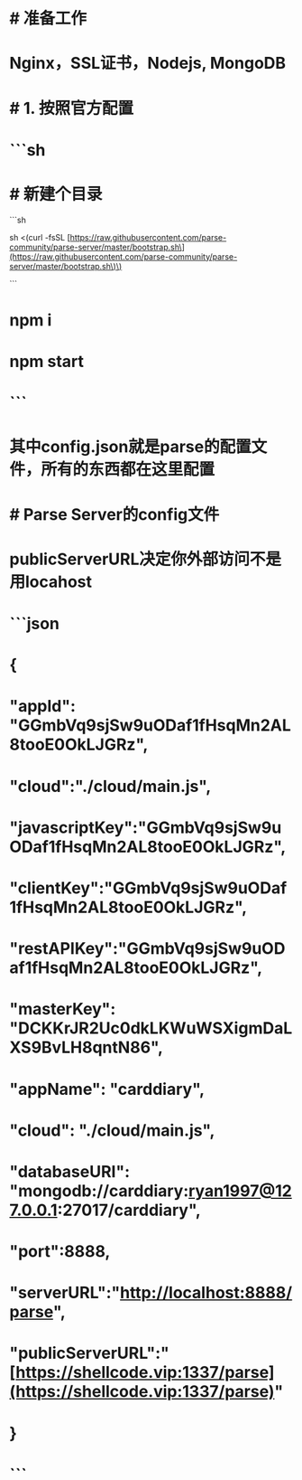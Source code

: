 # \# 准备工作

# Nginx，SSL证书，Nodejs, MongoDB

# \# 1. 按照官方配置

# \`\`\`sh

# \# 新建个目录

\`\`\`sh

sh &lt;\(curl -fsSL [https://raw.githubusercontent.com/parse-community/parse-server/master/bootstrap.sh\](https://raw.githubusercontent.com/parse-community/parse-server/master/bootstrap.sh\)\)

\`\`\`

# npm i

# npm start

# \`\`\`

# 其中config.json就是parse的配置文件，所有的东西都在这里配置

# 

# \# Parse Server的config文件

# publicServerURL决定你外部访问不是用locahost

# \`\`\`json

# {

# "appId": "GGmbVq9sjSw9uODaf1fHsqMn2AL8tooE0OkLJGRz",

# "cloud":"./cloud/main.js",

# "javascriptKey":"GGmbVq9sjSw9uODaf1fHsqMn2AL8tooE0OkLJGRz",

# "clientKey":"GGmbVq9sjSw9uODaf1fHsqMn2AL8tooE0OkLJGRz",

# "restAPIKey":"GGmbVq9sjSw9uODaf1fHsqMn2AL8tooE0OkLJGRz",

# "masterKey": "DCKKrJR2Uc0dkLKWuWSXigmDaLXS9BvLH8qntN86",

# "appName": "carddiary",

# "cloud": "./cloud/main.js",

# "databaseURI": "mongodb://carddiary:ryan1997@127.0.0.1:27017/carddiary",

# "port":8888,

# "serverURL":"[http://localhost:8888/parse](http://localhost:8888/parse)",

# "publicServerURL":"[https://shellcode.vip:1337/parse](https://shellcode.vip:1337/parse)"

# }

# \`\`\`



